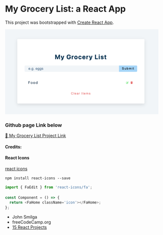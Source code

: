 # My Grocery List: a React App

This project was bootstrapped with [Create React App](https://github.com/facebook/create-react-app).

![1689018771479](image/README/1689018771479.png)

### Github page Link below

[ 🛒 My Grocery List Project Link](https://jovyflagg.github.io/grocery-list/)

#### Credits:

#### React Icons

[react icons](https://react-icons.github.io/react-icons/)

```
npm install react-icons --save
```

```javascript
import { FaEdit } from 'react-icons/fa';

const Component = () => {
  return <FaHome className='icon'></FaHome>;
};
```


* John Smilga
* freeCodeCamp.org
* [15 React Projects](https://www.youtube.com/watch?v=a_7Z7C_JCyo&t=614s)
